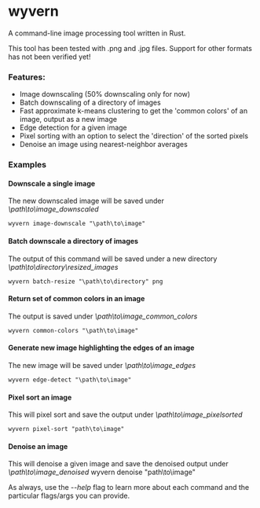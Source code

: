 # wyvern
A command-line image processing tool written in Rust.

This tool has been tested with .png and .jpg files. Support for other formats has not been verified yet!

### Features:
- Image downscaling (50% downscaling only for now)
- Batch downscaling of a directory of images
- Fast approximate k-means clustering to get the 'common colors' of an image, output as a new image
- Edge detection for a given image
- Pixel sorting with an option to select the 'direction' of the sorted pixels
- Denoise an image using nearest-neighbor averages

### Examples

#### Downscale a single image
The new downscaled image will be saved under _\path\to\image_downscaled_

    wyvern image-downscale "\path\to\image"

#### Batch downscale a directory of images
The output of this command will be saved under a new directory _\path\to\directory\resized_images_

    wyvern batch-resize "\path\to\directory" png
    
#### Return set of common colors in an image
The output is saved under _\path\to\image_common_colors_

    wyvern common-colors "\path\to\image"

#### Generate new image highlighting the edges of an image
The new image will be saved under _\path\to\image_edges_

    wyvern edge-detect "\path\to\image"

#### Pixel sort an image
This will pixel sort and save the output under _\path\to\image_pixelsorted_

    wyvern pixel-sort "path\to\image"

#### Denoise an image
This will denoise a given image and save the denoised output under _\path\to\image_denoised_
    wyvern denoise "path\to\image"

As always, use the _--help_ flag to learn more about each command and the particular flags/args you can provide.